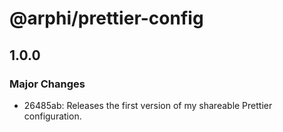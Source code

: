 # @arphi/prettier-config

## 1.0.0

### Major Changes

- 26485ab: Releases the first version of my shareable Prettier configuration.
